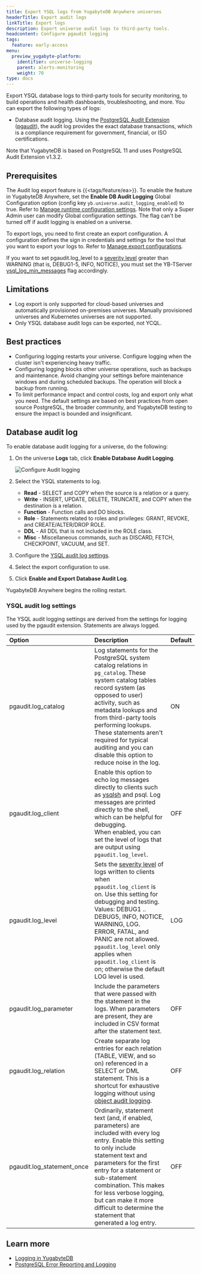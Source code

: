 ```yaml
---
title: Export YSQL logs from YugabyteDB Anywhere universes
headerTitle: Export audit logs
linkTitle: Export logs
description: Export universe audit logs to third-party tools.
headcontent: Configure pgaudit logging
tags:
  feature: early-access
menu:
  preview_yugabyte-platform:
    identifier: universe-logging
    parent: alerts-monitoring
    weight: 70
type: docs
---
```


Export YSQL database logs to third-party tools for security monitoring, to build operations and health dashboards, troubleshooting, and more. You can export the following types of logs:

- Database audit logging. Using the [PostgreSQL Audit Extension](https://www.pgaudit.org/#) ([pgaudit](https://github.com/pgaudit/pgaudit/blob/1.3.2/README.md)), the audit log provides the exact database transactions, which is a compliance requirement for government, financial, or ISO certifications.

Note that YugabyteDB is based on PostgreSQL 11 and uses PostgreSQL Audit Extension v1.3.2.

## Prerequisites

The Audit log export feature is {{<tags/feature/ea>}}. To enable the feature in YugabyteDB Anywhere, set the **Enable DB Audit Logging** Global Configuration option (config key `yb.universe.audit_logging_enabled`) to true. Refer to [Manage runtime configuration settings](../../administer-yugabyte-platform/manage-runtime-config/). Note that only a Super Admin user can modify Global configuration settings. The flag can't be turned off if audit logging is enabled on a universe.

To export logs, you need to first create an export configuration. A configuration defines the sign in credentials and settings for the tool that you want to export your logs to. Refer to [Manage export configurations](../anywhere-export-configuration).

If you want to set pgaudit.log_level to a [severity level](https://www.postgresql.org/docs/15/runtime-config-logging.html#RUNTIME-CONFIG-SEVERITY-LEVELS) greater than WARNING (that is, DEBUG1-5, INFO, NOTICE), you must set the YB-TServer [ysql_log_min_messages](../../../reference/configuration/yb-tserver/#ysql-log-min-messages) flag accordingly.

## Limitations

- Log export is only supported for cloud-based universes and automatically provisioned on-premises universes. Manually provisioned universes and Kubernetes universes are not supported.
- Only YSQL database audit logs can be exported, not YCQL.

## Best practices

- Configuring logging restarts your universe. Configure logging when the cluster isn't experiencing heavy traffic.
- Configuring logging blocks other universe operations, such as backups and maintenance. Avoid changing your settings before maintenance windows and during scheduled backups. The operation will block a backup from running.
- To limit performance impact and control costs, log and export only what you need. The default settings are based on best practices from open source PostgreSQL, the broader community, and YugabyteDB testing to ensure the impact is bounded and insignificant.

## Database audit log

To enable database audit logging for a universe, do the following:

1. On the universe **Logs** tab, click **Enable Database Audit Logging**.

    ![Configure Audit logging](/images/yp/log-export/configure-audit-logging.png)

1. Select the YSQL statements to log.

    - **Read** - SELECT and COPY when the source is a relation or a query.
    - **Write** - INSERT, UPDATE, DELETE, TRUNCATE, and COPY when the destination is a relation.
    - **Function** - Function calls and DO blocks.
    - **Role** - Statements related to roles and privileges: GRANT, REVOKE, and CREATE/ALTER/DROP ROLE.
    - **DDL** - All DDL that is not included in the ROLE class.
    - **Misc** - Miscellaneous commands, such as DISCARD, FETCH, CHECKPOINT, VACUUM, and SET.

1. Configure the [YSQL audit log settings](#ysql-audit-log-settings).

1. Select the export configuration to use.

1. Click **Enable and Export Database Audit Log**.

YugabyteDB Anywhere begins the rolling restart.

### YSQL audit log settings

The YSQL audit logging settings are derived from the settings for logging used by the pgaudit extension. Statements are always logged.

| Option | Description | Default |
| :----- | :----- | :------ |
| pgaudit.log_catalog | Log statements for the PostgreSQL system catalog relations in `pg_catalog`. These system catalog tables record system (as opposed to user) activity, such as metadata lookups and from third-party tools performing lookups.<br>These statements aren't required for typical auditing and you can disable this option to reduce noise in the log. | ON |
| pgaudit.log_client | Enable this option to echo log messages directly to clients such as [ysqlsh](../../../api/ysqlsh/) and psql. Log messages are printed directly to the shell, which can be helpful for debugging.<br>When enabled, you can set the level of logs that are output using `pgaudit.log_level`. | OFF |
| pgaudit.log_level | Sets the [severity level](https://www.postgresql.org/docs/15/runtime-config-logging.html#RUNTIME-CONFIG-SEVERITY-LEVELS) of logs written to clients when `pgaudit.log_client` is on. Use this setting for debugging and testing.<br>Values: DEBUG1 .. DEBUG5, INFO, NOTICE, WARNING, LOG.<br>ERROR, FATAL, and PANIC are not allowed.<br>`pgaudit.log_level` only applies when `pgaudit.log_client` is on; otherwise the default LOG level is used. | LOG |
| pgaudit.log_parameter | Include the parameters that were passed with the statement in the logs. When parameters are present, they are included in CSV format after the statement text. | OFF |
| pgaudit.log_relation | Create separate log entries for each relation (TABLE, VIEW, and so on) referenced in a SELECT or DML statement. This is a shortcut for exhaustive logging without using [object audit logging](../../../secure/audit-logging/object-audit-logging-ysql/). | OFF |
| pgaudit.log_statement_once | Ordinarily, statement text (and, if enabled, parameters) are included with every log entry. Enable this setting to only include statement text and parameters for the first entry for a statement or sub-statement combination. This makes for less verbose logging, but can make it more difficult to determine the statement that generated a log entry. | OFF |

## Learn more

- [Logging in YugabyteDB](../../../secure/audit-logging/)
- [PostgreSQL Error Reporting and Logging](https://www.postgresql.org/docs/15/runtime-config-logging.html)
